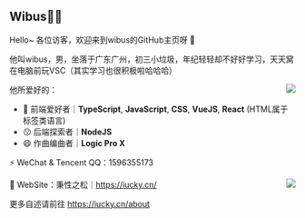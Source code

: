## Wibus👨‍💻
Hello~ 各位访客，欢迎来到wibus的GitHub主页呀 👋

他叫wibus，男，坐落于广东广州，初三小垃圾，年纪轻轻却不好好学习，天天窝在电脑前玩VSC（其实学习也很积极啦哈哈哈）

<img align="right" src="https://github-readme-stats.vercel.app/api?username=wibus-wee&count_private=true&show_icons=true" />

他所爱好的：

- 🤔 前端爱好者｜**TypeScript**, **JavaScript**, **CSS**, **VueJS**, **React** (HTML属于标签类语言)
- 😗 后端探索者｜**NodeJS**
- 😄  作曲编曲者｜**Logic Pro X**

⚡ WeChat & Tencent QQ：1596355173

<img align="right" src="https://github-readme-stats.vercel.app/api/top-langs/?username=wibus-wee&layout=compact" />

💬 WebSite：秉性之松｜https://iucky.cn/

更多自述请前往 https://iucky.cn/about

